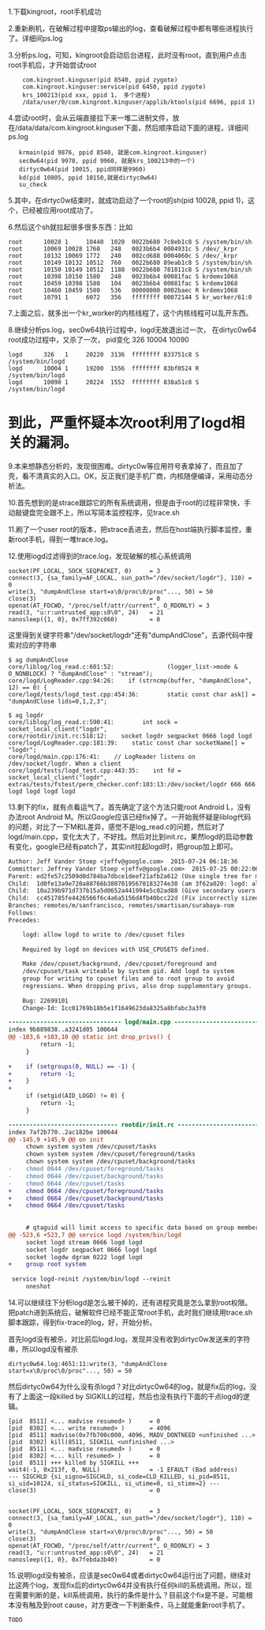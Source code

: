 1.下载kingroot，root手机成功

2.重新刷机，在破解过程中提取ps输出的log，查看破解过程中都有哪些进程执行了。详细间ps.log

3.分析ps.log，可知，kingroot会启动后台进程，此时没有root，直到用户点击root手机后，才开始尝试root
```
    com.kingroot.kinguser(pid 8540, ppid zygote)
    com.kingroot.kinguser:service(pid 6450, ppid zygote)
    krs_100213(pid xxx, ppid 1， 多个进程)
    /data/user/0/com.kingroot.kinguser/applib/ktools(pid 6696, ppid 1)
```

4.尝试root时，会从云端直接拉下来一堆二进制文件，放在/data/data/com.kingroot.kinguser下面，然后顺序启动下面的进程，详细间ps.log
```
   krmain(pid 9876, ppid 8540, 就是com.kingroot.kinguser)
   sec0w64(pid 9978, ppid 9960, 就是krs_100213中的一个)
   dirtyc0w64(pid 10015, ppid同样是9960)
   kd(pid 10805, ppid 10150,就是dirtyc0w64)
   su_check
```

5.其中，在dirtyc0w结束时，就成功启动了一个root的sh(pid 10028, ppid 1)，这个，已经被应用root成功了。

6.然后这个sh就拉起很多很多东西：比如
```
root      10028 1     10440  1020  0022b680 7c8eb1c8 S /system/bin/sh
root      10069 10028 1760   248   0023b6b4 0004931c S /dev/_krpr
root      10132 10069 1772   240   002cd688 0004060c S /dev/_krpr
root      10149 10132 10512  760   0022b680 89eab1c8 S /system/bin/sh
root      10150 10149 10512  1188  0022b680 781811c8 S /system/bin/sh
root      10398 10150 1580   248   0023b6b4 00081fac S krdemv1068
root      10459 10398 1580   104   0023b6b4 00081fac S krdemv1068
root      10460 10459 1580   536   00000000 0002baec R krdemv1068
root      10791 1     6072   356   ffffffff 00072144 S kr_worker/61:0
```

7.上面之后，就多出一个kr_worker的内核线程了，这个内核线程可以乱开东西。

8.继续分析ps.log，sec0w64执行过程中，logd无故退出过一次， 在dirtyc0w64 root成功过程中，又杀了一次， pid变化 326 10004 10090
```
logd      326   1     20220  3136  ffffffff 833751c8 S /system/bin/logd
logd      10004 1     19200  1556  ffffffff 83bf0524 R /system/bin/logd
logd      10090 1     20224  1552  ffffffff 838a51c8 S /system/bin/logd

```


到此，严重怀疑本次root利用了logd相关的漏洞。
===========================================================================

9.本来想静态分析的，发现很困难。dirtyc0w等应用符号表拿掉了，而且加了壳，看不清真实的入口。OK，反正我们是手机厂商，内核随便编译，采用动态分析法。

10.首先想到的是strace跟踪它的所有系统调用，但是由于root的过程非常快，手动敲键盘完全跟不上，所以写简本监控程序，见trace.sh

11.刷了一个user root的版本，把strace丢进去，然后在host端执行脚本监控，重新root手机，得到一堆trace.log。

12.使用logd过滤得到的trace.log，发现破解的核心系统调用
```
socket(PF_LOCAL, SOCK_SEQPACKET, 0)     = 3
connect(3, {sa_family=AF_LOCAL, sun_path="/dev/socket/logdr"}, 110) = 0
write(3, "dumpAndClose start=x\0/proc\0/proc"..., 50) = 50
close(3)                                = 0
openat(AT_FDCWD, "/proc/self/attr/current", O_RDONLY) = 3
read(3, "u:r:untrusted_app:s0\0", 24)   = 21
nanosleep({1, 0}, 0x7ff392c060)         = 0
```
这里得到关键字符串"/dev/socket/logdr"还有"dumpAndClose"，去源代码中搜索对应的字符串
```
$ ag dumpAndClose
core/liblog/log_read.c:601:52:               (logger_list->mode & O_NONBLOCK) ? "dumpAndClose" : "stream");
core/logd/LogReader.cpp:94:26:    if (strncmp(buffer, "dumpAndClose", 12) == 0) {
core/logd/tests/logd_test.cpp:454:36:        static const char ask[] = "dumpAndClose lids=0,1,2,3";

$ ag logdr
core/liblog/log_read.c:590:41:        int sock = socket_local_client("logdr",
core/rootdir/init.rc:518:12:    socket logdr seqpacket 0666 logd logd
core/logd/LogReader.cpp:181:39:    static const char socketName[] = "logdr";
core/logd/main.cpp:176:41:    // LogReader listens on /dev/socket/logdr. When a client
core/logd/tests/logd_test.cpp:443:35:    int fd = socket_local_client("logdr",
extras/tests/fstest/perm_checker.conf:103:13:/dev/socket/logdr 666 666 logd logd logd logd
```
13.剩下的fix，就有点看运气了。首先确定了这个方法只能root Android L，没有办法root Android M。所以Google应该已经fix掉了。一开始我怀疑是liblog代码的问题，对比了一下M和L差异，感觉不是log_read.c的问题，然后对了logd/main.cpp，变化太大了，不好找。然后对比到init.rc，果然logd的启动参数有变化，google已经有patch了，其实init拉起logd时，把group加上即可。
```diff
Author: Jeff Vander Stoep <jeffv@google.com>  2015-07-24 06:18:36
Committer: Jeffrey Vander Stoep <jeffv@google.com>  2015-07-25 00:22:06
Parent: ed2fe57c2509d0d784ba7dbce1deef21afb2a612 (Use single tree for multiple storage views.)
Child:  1d0fe13a9e720a88766b38070195670183274e30 (am 3f62a020: logd: allow logd to write to /dev/cpuset files)
Child:  10a239b971d737b15a5d0652a441994e5c02ad88 (Give secondary users read-only physical cards.)
Child:  cc451785fe4426566f6c4a6a5156d4fb40bcc22d (Fix incorrectly sized buffer.)
Branches: remotes/m/sanfrancisco, remotes/smartisan/surabaya-rom
Follows: 
Precedes: 

    logd: allow logd to write to /dev/cpuset files
    
    Required by logd on devices with USE_CPUSETS defined.
    
    Make /dev/cpuset/background, /dev/cpuset/foreground and
    /dev/cpuset/task writeable by system gid. Add logd to system
    group for writing to cpuset files and to root group to avoid
    regressions. When dropping privs, also drop supplementary groups.
    
    Bug: 22699101
    Change-Id: Icc01769b18b5e1f1649623da8325a8bfabc3a3f0

-------------------------------- logd/main.cpp --------------------------------
index 9b889838..a3241d05 100644
@@ -103,6 +103,10 @@ static int drop_privs() {
         return -1;
     }
 
+    if (setgroups(0, NULL) == -1) {
+        return -1;
+    }
+
     if (setgid(AID_LOGD) != 0) {
         return -1;
     }

------------------------------- rootdir/init.rc -------------------------------
index 7af2b770..2ac182be 100644
@@ -145,9 +145,9 @@ on init
     chown system system /dev/cpuset/tasks
     chown system system /dev/cpuset/foreground/tasks
     chown system system /dev/cpuset/background/tasks
-    chmod 0644 /dev/cpuset/foreground/tasks
-    chmod 0644 /dev/cpuset/background/tasks
-    chmod 0644 /dev/cpuset/tasks
+    chmod 0664 /dev/cpuset/foreground/tasks
+    chmod 0664 /dev/cpuset/background/tasks
+    chmod 0664 /dev/cpuset/tasks
 
 
     # qtaguid will limit access to specific data based on group memberships.
@@ -523,6 +523,7 @@ service logd /system/bin/logd
     socket logd stream 0666 logd logd
     socket logdr seqpacket 0666 logd logd
     socket logdw dgram 0222 logd logd
+    group root system
 
 service logd-reinit /system/bin/logd --reinit
     oneshot
```

14.可以继续往下分析logd是怎么被干掉的，还有进程究竟是怎么拿到root权限。把patch进到系统后，破解软件已经不能正常root手机，此时我们继续用trace.sh脚本跟踪，得到fix-trace的log，好，开始分析。

首先logd没有被杀，对比前后logd.log，发现并没有收到dirtyc0w发送来的字符串，所以logd没有被杀

```
dirtyc0w64.log:4651:11:write(3, "dumpAndClose start=x\0/proc\0/proc"..., 50) = 50
```

然后dirtyc0w64为什么没有杀logd？对比dirtyc0w64的log，就是fix后的log，没有了上面这一段killed by SIGKILL的过程，然后也没有执行下面的干点logd的逻辑。

```
[pid  8511] <... madvise resumed> )     = 0
[pid  8302] <... write resumed> )       = 4096
[pid  8511] madvise(0x7fb700c000, 4096, MADV_DONTNEED <unfinished ...>
[pid  8302] kill(8511, SIGKILL <unfinished ...>
[pid  8511] <... madvise resumed> )     = 0
[pid  8302] <... kill resumed> )        = 0
[pid  8511] +++ killed by SIGKILL +++
wait4(-1, 0x213f, 0, NULL)              = -1 EFAULT (Bad address)
--- SIGCHLD {si_signo=SIGCHLD, si_code=CLD_KILLED, si_pid=8511, si_uid=10124, si_status=SIGKILL, si_utime=0, si_stime=2} ---
close(3)                                = 0


socket(PF_LOCAL, SOCK_SEQPACKET, 0)     = 3
connect(3, {sa_family=AF_LOCAL, sun_path="/dev/socket/logdr"}, 110) = 0
write(3, "dumpAndClose start=x\0/proc\0/proc"..., 50) = 50
close(3)                                = 0
openat(AT_FDCWD, "/proc/self/attr/current", O_RDONLY) = 3
read(3, "u:r:untrusted_app:s0\0", 24)   = 21
nanosleep({1, 0}, 0x7febda3b40)         = 0
```

15.说明logd没有被杀，应该是sec0w64或者dirtyc0w64运行出了问题，继续对比这两个log，发现fix后的dirtyc0w64并没有执行任何kill的系统调用。所以，现在需要判断的是，kill系统调用，执行的条件是什么？目前这个fix是不是，可能根本没有触及到root cause，对方更改一下判断条件，马上就能重新root手机了。

```
TODO
```



